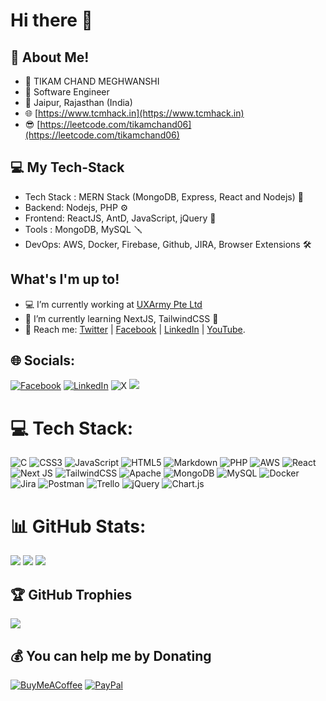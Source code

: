 # Hi there 👋

## 💫 About Me!
- :man: TIKAM CHAND MEGHWANSHI
- :billed_cap: Software Engineer
- :round_pushpin: Jaipur, Rajasthan (India)
- :globe_with_meridians: [https://www.tcmhack.in](https://www.tcmhack.in)
- :sunglasses: [https://leetcode.com/tikamchand06](https://leetcode.com/tikamchand06)

## 💻 My Tech-Stack

- Tech Stack : MERN Stack (MongoDB, Express, React and Nodejs) :toolbox:
- Backend: Nodejs, PHP :gear:
- Frontend: ReactJS, AntD, JavaScript, jQuery :art:
- Tools : MongoDB, MySQL :screwdriver:
- DevOps: AWS, Docker, Firebase, Github, JIRA, Browser Extensions :hammer_and_wrench:
 
## What's I'm up to!

- :computer:  I’m currently working at [UXArmy Pte Ltd](https://www.uxarmy.com)
- :book:  I’m currently learning NextJS, TailwindCSS :panda_face:
- :postbox:  Reach me: [Twitter](https://twitter.com/tikamchand06) | [Facebook](https://facebook.com/tikamchand06) | [LinkedIn](https://www.linkedin.com/in/tikamchand06) | [YouTube](https://www.youtube.com/channel/UCg9Ifg6sJciT0MjuDS2vNsA).


## 🌐 Socials:
[![Facebook](https://img.shields.io/badge/Facebook-%231877F2.svg?logo=Facebook&logoColor=white)](https://facebook.com/tikamchand06) [![LinkedIn](https://img.shields.io/badge/LinkedIn-%230077B5.svg?logo=linkedin&logoColor=white)](https://linkedin.com/in/tikamchand06) ![X](https://img.shields.io/twitter/follow/tikamchand06) [![](https://visitcount.itsvg.in/api?id=tikamchand06&label=Profile%20Views&pretty=true)](https://visitcount.itsvg.in)


# 💻 Tech Stack:
![C](https://img.shields.io/badge/c-%2300599C.svg?style=for-the-badge&logo=c&logoColor=white) ![CSS3](https://img.shields.io/badge/css3-%231572B6.svg?style=for-the-badge&logo=css3&logoColor=white) ![JavaScript](https://img.shields.io/badge/javascript-%23323330.svg?style=for-the-badge&logo=javascript&logoColor=%23F7DF1E) ![HTML5](https://img.shields.io/badge/html5-%23E34F26.svg?style=for-the-badge&logo=html5&logoColor=white) ![Markdown](https://img.shields.io/badge/markdown-%23000000.svg?style=for-the-badge&logo=markdown&logoColor=white) ![PHP](https://img.shields.io/badge/php-%23777BB4.svg?style=for-the-badge&logo=php&logoColor=white) ![AWS](https://img.shields.io/badge/AWS-%23FF9900.svg?style=for-the-badge&logo=amazon-aws&logoColor=white)  ![React](https://img.shields.io/badge/react-%2320232a.svg?style=for-the-badge&logo=react&logoColor=%2361DAFB) ![Next JS](https://img.shields.io/badge/Next-black?style=for-the-badge&logo=next.js&logoColor=white) ![TailwindCSS](https://img.shields.io/badge/tailwindcss-%2338B2AC.svg?style=for-the-badge&logo=tailwind-css&logoColor=white) ![Apache](https://img.shields.io/badge/apache-%23D42029.svg?style=for-the-badge&logo=apache&logoColor=white) ![MongoDB](https://img.shields.io/badge/MongoDB-%234ea94b.svg?style=for-the-badge&logo=mongodb&logoColor=white) ![MySQL](https://img.shields.io/badge/mysql-%2300f.svg?style=for-the-badge&logo=mysql&logoColor=white) ![Docker](https://img.shields.io/badge/docker-%230db7ed.svg?style=for-the-badge&logo=docker&logoColor=white) ![Jira](https://img.shields.io/badge/jira-%230A0FFF.svg?style=for-the-badge&logo=jira&logoColor=white) ![Postman](https://img.shields.io/badge/Postman-FF6C37?style=for-the-badge&logo=postman&logoColor=white) ![Trello](https://img.shields.io/badge/Trello-%23026AA7.svg?style=for-the-badge&logo=Trello&logoColor=white) ![jQuery](https://img.shields.io/badge/jquery-%230769AD.svg?style=for-the-badge&logo=jquery&logoColor=white) ![Chart.js](https://img.shields.io/badge/chart.js-F5788D.svg?style=for-the-badge&logo=chart.js&logoColor=white)

# 📊 GitHub Stats:
![](https://github-readme-stats.vercel.app/api?username=tikamchand06&theme=dark&hide_border=true&include_all_commits=true&count_private=true)
![](https://github-readme-streak-stats.herokuapp.com/?user=tikamchand06&theme=dark&hide_border=true)
![](https://github-readme-stats.vercel.app/api/top-langs/?username=tikamchand06&theme=dark&hide_border=true&include_all_commits=true&count_private=true&layout=compact)

## 🏆 GitHub Trophies
![](https://github-profile-trophy.vercel.app/?username=tikamchand06&theme=gitdimmed&no-frame=true&no-bg=true&margin-w=4)

## 💰 You can help me by Donating
[![BuyMeACoffee](https://img.shields.io/badge/Buy%20Me%20a%20Coffee-ffdd00?style=for-the-badge&logo=buy-me-a-coffee&logoColor=black)](https://buymeacoffee.com/tikamchand06) [![PayPal](https://img.shields.io/badge/PayPal-00457C?style=for-the-badge&logo=paypal&logoColor=white)](https://paypal.me/tikamchand06) 

